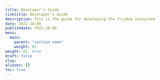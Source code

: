```yaml
---
title: Developer's Guide
linktitle: Developer's Guide
description: This is the guide for developing the frisbee ecosystem
date: 2022-28-06
publishdate: 2022-28-06
menu:
  main:
    parent: "section name"
    weight: 01
weight: 01	#rem
draft: false
slug:
aliases: []
toc: true
---
```

